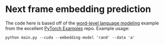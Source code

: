 # Next frame embedding prediction

The code here is based off of the [word-level language modeling](https://github.com/pytorch/examples/tree/master/word_language_model) example from the excellent [PyTorch Examples](https://github.com/pytorch/examples) repo. Example usage: 

```
python main.py --cuda --embedding-model 'rand' --data 'a'
```
